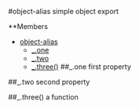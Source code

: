 <a name="module_object-alias"></a>
#object-alias
simple object export

**Members

* [object-alias](#module_object-alias)
  * [_.one](#module_object-alias.one)
  * [_.two](#module_object-alias.two)
  * [_.three()](#module_object-alias.three)
<a name="module_object-alias.one"></a>
##_.one
first property

<a name="module_object-alias.two"></a>
##_.two
second property

<a name="module_object-alias.three"></a>
##_.three()
a function

